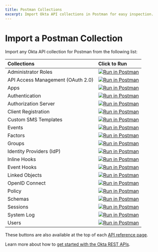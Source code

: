 ```yaml
---
title: Postman Collections
excerpt: Import Okta API collections in Postman for easy inspection.
---
```


# Import a Postman Collection

Import any Okta API collection for Postman from the following list:

| Collections                         | Click to Run                                                                                                                           |
| :---------------------------------- | :------------------------------------------------------------------------------------------------------------------------------------- |
| Administrator Roles                 | [![Run in Postman](https://run.pstmn.io/button.svg)](https://app.getpostman.com/run-collection/04f5ec85685ac6f2827e)                   |
| API Access Management (OAuth 2.0)   | [![Run in Postman](https://run.pstmn.io/button.svg)](https://app.getpostman.com/run-collection/52edf1dcddc70269b77d)                   |
| Apps                                | [![Run in Postman](https://run.pstmn.io/button.svg)](https://app.getpostman.com/run-collection/4857222012c11cf5e8cd)                   |
| Authentication                      | [![Run in Postman](https://run.pstmn.io/button.svg)](https://app.getpostman.com/run-collection/f9684487e584101f25a3)                   |
| Authorization Server                | [![Run in Postman](https://run.pstmn.io/button.svg)](https://app.getpostman.com/run-collection/145f5d5fb42a04e22c3e)                   |
| Client Registration                 | [![Run in Postman](https://run.pstmn.io/button.svg)](https://app.getpostman.com/run-collection/291ba43cde74844dd4a7)                   |
| Custom SMS Templates                | [![Run in Postman](https://run.pstmn.io/button.svg)](https://app.getpostman.com/run-collection/d71f7946d8d56ccdaa06)                   |
| Events                              | [![Run in Postman](https://run.pstmn.io/button.svg)](https://app.getpostman.com/run-collection/f990a71f061a7a16d0bf)                   |
| Factors                             | [![Run in Postman](https://run.pstmn.io/button.svg)](https://app.getpostman.com/run-collection/9fdda657d134039fcaba)                   |
| Groups                              | [![Run in Postman](https://run.pstmn.io/button.svg)](https://app.getpostman.com/run-collection/0bb414f9594ed93672a0)                   |
| Identity Providers (IdP)            | [![Run in Postman](https://run.pstmn.io/button.svg)](https://app.getpostman.com/run-collection/00a7a643fc0ab3bb54c8)                   |
| Inline Hooks                        | [![Run in Postman](https://run.pstmn.io/button.svg)](https://app.getpostman.com/run-collection/b9651dc833b18e4c4666)                   |
| Event Hooks                         | [![Run in Postman](https://run.pstmn.io/button.svg)](https://app.getpostman.com/run-collection/b02d234a2af183981254)                   |
| Linked Objects                      | [![Run in Postman](https://run.pstmn.io/button.svg)](https://app.getpostman.com/run-collection/ed4c5606d25d1014b7ea)                   |
| OpenID Connect                      | [![Run in Postman](https://run.pstmn.io/button.svg)](https://app.getpostman.com/run-collection/fd92d7c1ab0fbfdecab2)                   |
| Policy                              | [![Run in Postman](https://run.pstmn.io/button.svg)](https://app.getpostman.com/run-collection/47502b8570a5105f57b1)                   |
| Schemas                             | [![Run in Postman](https://run.pstmn.io/button.svg)](https://app.getpostman.com/run-collection/443242e60287fb4b8d6d)                   |
| Sessions                            | [![Run in Postman](https://run.pstmn.io/button.svg)](https://app.getpostman.com/run-collection/b2e06a22c396bcc94530)                   |
| System Log                          | [![Run in Postman](https://run.pstmn.io/button.svg)](https://app.getpostman.com/run-collection/54def5ab52f04b7e4011)                   |
| Users                               | [![Run in Postman](https://run.pstmn.io/button.svg)](https://app.getpostman.com/run-collection/c4661c98df9054fdbf7c)                   |

These buttons are also available at the top of each [API reference page](/docs/api/resources/apps).

Learn more about how to [get started with the Okta REST APIs](/code/rest/).
